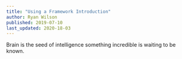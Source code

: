 ```yaml
---
title: "Using a Framework Introduction"
author: Ryan Wilson
published: 2019-07-10
last_updated: 2020-18-03
---
```


Brain is the seed of intelligence something incredible is waiting to be known.

